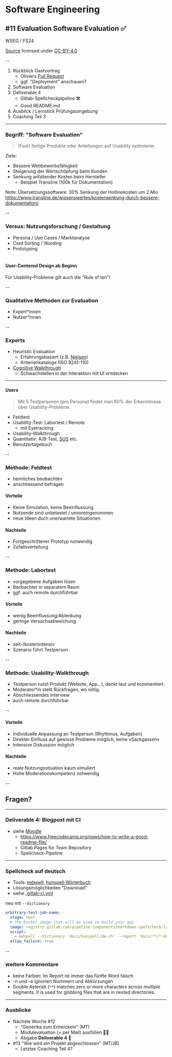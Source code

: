 # Software Engineering

## #11 Evaluation Software Evaluation ✅

WSEG / FS24<br />

[Source](https://github.com/digital-sustainability/module-wseg/tree/main/docs/slides/content/09) licensed under [CC-BY-4.0](https://github.com/digital-sustainability/module-wseg/blob/main/LICENSE)

--

1. Rückblick Gastvortrag
   - Oliviers [Pull Request](https://github.com/digital-sustainability/module-wseg/pull/1)
   - ggf. "Deployment" anschauen?
2. Software Evaluation
3. Deliverable 4
   - Gitlab-Spellcheckpipeline 🛠️
   - Good README.md
4. Ausblick / Lernstick Prüfungsumgebung
5. Coaching Teil 3

---

### Begriff: "Software Evaluation"

> (Fast) fertige Produkte oder Anleitungen auf Usability optimieren

Ziele:

- Bessere Wettbewerbsfähigkeit
- Steigerung der Wertschöpfung beim Kunden
- Senkung anfallender Kosten beim Hersteller
  - Beispiel Transline (100k für Dokumentation)

Note:
Übersetzungssoftware: 30% Senkung der Hotlinekosten um 2 Mio
https://www.transline.de/wissenswertes/kostensenkung-durch-bessere-dokumentation/

--

### Versus: Nutzungsforschung / Gestaltung

- Persona / Use Cases / Marktanalyse
- Card Sorting / Wording
- Prototyping<br />&nbsp;

#### User-Centered Design ab Beginn

Für Usability-Probleme gilt auch die "Rule of ten"!

--

### Qualitative Methoden zur Evaluation

- Expert\*innen
- Nutzer\*innen

--

### Experts

- Heuristic Evaluation
  - Erfahrungsbasiert (z.B. [Nielsen](https://www.nngroup.com/articles/ten-usability-heuristics/))
  - Kriterienkataloge (ISO 9241-110)
- [Cognitive Walkthrough](https://de.wikipedia.org/wiki/Cognitive_Walkthrough)
  - Schwachstellen in der Interaktion mit UI entdecken

---

#### Users

> Mit 5 Testpersonen (pro Persona) findet man 80% der Erkenntnisse über Usability-Probleme.

- Feldtest
- Usability-Test: Labortest / Remote
  - mit Eyetracking
- Usability-Walkthrough
- Quantitativ: A/B-Test, [SUS](https://de.wikipedia.org/wiki/System_Usability_Scale) etc.
- Benutzertagebuch

--

### Methode: Feldtest

- heimliches beobachten
- anschliessend befragen

#### Vorteile

- Keine Simulation, keine Beeinflussung
- Nutzende sind unbelastet / unvoreingenommen
- neue Ideen duch unerwartete Situationen

#### Nachteile

- Fortgeschrittener Prototyp notwendig
- Zufallsverteilung

--

### Methode: Labortest

- vorgegebene Aufgaben lösen
- Beobachter in separatem Raum
- ggf. auch remote durchführbar

#### Vorteile

- wenig Beeinflussung/Ablenkung
- geringe Versuchsabweichung

#### Nachteile

- zeit-/kostenintensiv
- Szenario führt Testperson

--

### Methode: Usability-Walkthrough

- Testperson nutzt Produkt (Website, App...), denkt laut und kommentiert.
- Moderator\*in stellt Rückfragen, wo nötig.
- Abschliessendes Interview
- auch remote durchführbar

--

#### Vorteile

- Individuelle Anpassung an Testperson (Rhythmus, Aufgaben)
- Direkter Einfluss auf gewisse Probleme möglich, keine «Sackgassen»
- Intensive Diskussion möglich

#### Nachteile

- reale Nutzungssituation kaum simuliert
- Hohe Moderationskompetenz notwendig

--

## Fragen?

<!-- .slide: data-background="#fff5c1" -->

---

### Deliverable 4: Blogpost mit CI

- siehe [Moodle](https://moodle.bfh.ch/course/view.php?id=34818#sectionid-484826-title)
  - https://www.freecodecamp.org/news/how-to-write-a-good-readme-file/
  - Gitlab Pages für Team Repository
  - Spellcheck-Pipeline

---

### Spellcheck auf deutsch

- Tools: [mdspell](https://github.com/lukeapage/node-markdown-spellcheck#readme), [hunspell-Wörterbuch](https://github.com/wooorm/dictionaries/tree/main/dictionaries/de-CH)
- Lösungsmöglichkeiten "Download"
- siehe [.gitlab-ci.yml](https://gitlab.ti.bfh.ch/dsl-student-projects/wseg-23-hs/ci-demo/-/blob/main/.gitlab-ci.yml)

neu mit `--dictionary`

```yml
arbitrary-test-job-name:
  stage: test
  # The Docker image that will be used to build your app
  image: registry.gitlab.com/pipeline-components/markdown-spellcheck:latest
  script:
    - mdspell --dictionary 'docs/hunspell/de-ch' --report 'docs/**/*-de.md'
  allow_failure: true
```

--

### weitere Kommentare

- keine Farben: Im Report ist immer das fünfte Word falsch
- -n und -a ignoriert Nummern und Abkürzungen
- Double Asterisk (`**`) matches zero or more characters across _multiple_ segments. It is used for globbing files that are in nested directories.

---

### Ausblicke

- Nächste Woche #12
  - "Generika zum Entwickeln" (MT)
  - Modulevaluation (= per Mail) ausfüllen ✍🏼
  - Abgabe **Deliverable 4** 🏁
- #13 "Wie wird ein Projekt abgeschlossen" (MT/JB)
  - Letztes Coaching Teil 4?
